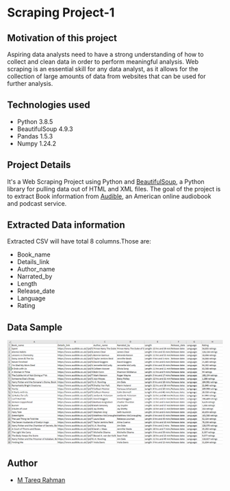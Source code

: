 
# Scraping Project-1

## Motivation of this project
Aspiring data analysts need to have a strong understanding of how to collect and clean data in order to perform meaningful analysis. Web scraping is an essential skill for any data analyst, as it allows for the collection of large amounts of data from websites that can be used for further analysis.

## Technologies used
- Python 3.8.5
- BeautifulSoup 4.9.3
- Pandas 1.5.3
- Numpy 1.24.2

## Project Details

It's a Web Scraping Project using Python and [BeautifulSoup](https://www.crummy.com/software/BeautifulSoup/bs4/doc/#:~:text=Beautiful%20Soup%20is%20a%20Python,hours%20or%20days%20of%20work.), a Python library for pulling data out of HTML and XML files. The goal of the project is to extract Book information from [Audible](https://www.audible.co.uk/),  an American online audiobook and podcast service.

## Extracted Data information
Extracted CSV will have total 8 columns.Those are:
- Book_name
- Details_link
- Author_name
- Narrated_by
- Length
- Release_date
- Language
- Rating
## Data Sample
![ALT](https://github.com/Tareq553/Scraping-Project-1/blob/main/Data%20sample%20image.png)




## Author

- [M Tareq Rahman](https://www.github.com/Tareq553)

